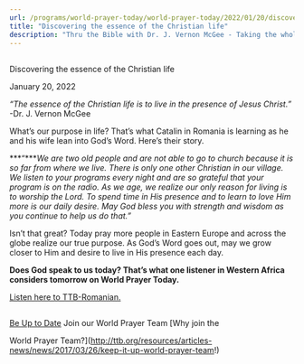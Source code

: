 ```yaml
---
url: /programs/world-prayer-today/world-prayer-today/2022/01/20/discovering-the-essence-of-the-christian-life
title: "Discovering the essence of the Christian life"
description: "Thru the Bible with Dr. J. Vernon McGee - Taking the whole Word to the whole world"
---
```







## 
 Discovering the essence of the Christian life


January 20, 2022




*“The essence of the Christian life is to live in the presence of Jesus Christ.”* -Dr. J. Vernon McGee

 What’s our purpose in life? That’s what Catalin in Romania is learning as he and his wife lean into God’s Word. Here’s their story.

***“****We are two old people and are not able to go to church because it is so far from where we live. There is only one other Christian in our village. We listen to your programs every night and are so grateful that your program is on the radio. As we age, we realize our only reason for living is to worship the Lord. To spend time in His presence and to learn to love Him more is our daily desire. May God bless you with strength and wisdom as you continue to help us do that.”*   


Isn’t that great? Today pray more people in Eastern Europe and across the globe realize our true purpose. As God’s Word goes out, may we grow closer to Him and desire to live in His presence each day. 

 **Does God speak to us today? That’s what one listener in Western Africa considers tomorrow on World Prayer Today.** 

 [Listen here to TTB-Romanian.](https://ttb.twr.org/home/day,0435/language,RON)







## 




[Be Up to Date](http://feeds.feedburner.com/WorldPrayerToday "World Prayer Today RSS Feed")
Join our World Prayer Team
[Why join the  

World Prayer Team?](http://ttb.org/resources/articles-news/news/2017/03/26/keep-it-up-world-prayer-team!)




